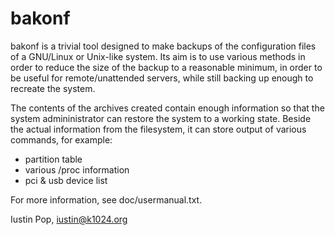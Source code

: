 # bakonf

bakonf is a trivial tool designed to make backups of the configuration
files of a GNU/Linux or Unix-like system. Its aim is to use various
methods in order to reduce the size of the backup to a reasonable
minimum, in order to be useful for remote/unattended servers, while
still backing up enough to recreate the system.

The contents of the archives created contain enough information so that
the system admininistrator can restore the system to a working state.
Beside the actual information from the filesystem, it can store output
of various commands, for example:

- partition table
- various /proc information
- pci & usb device list

For more information, see doc/usermanual.txt.

Iustin Pop, <iustin@k1024.org>

